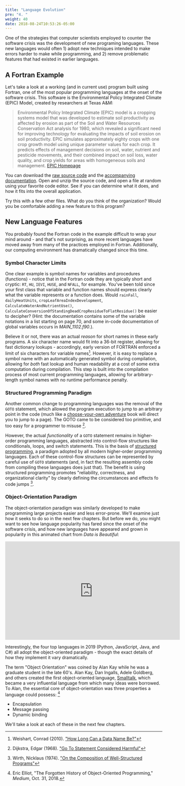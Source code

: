 ```yaml
---
title: "Language Evolution"
pre: "4. "
weight: 40
date: 2018-08-24T10:53:26-05:00
---
```


One of the strategies that computer scientists employed to counter the software crisis was the development of new programing languages.  These new languages would often 1) adopt new techniques intended to make errors harder to make while programming, and 2) remove problematic features that had existed in earlier languages.  

## A Fortran Example
Let's take a look at a working (and in current use) program built using Fortran, one of the most popular programming languages at the onset of the software crisis.  This software is the Environmental Policy Integrated Climate (EPIC) Model, created by researchers at Texas A&M:

<blockquote>
Environmental Policy Integrated Climate (EPIC) model is a cropping systems model that was developed to estimate soil productivity as affected by erosion as part of the Soil and Water Resources Conservation Act analysis for 1980, which revealed a significant need for improving technology for evaluating the impacts of soil erosion on soil productivity.  EPIC simulates approximately eighty crops with one crop growth model using unique parameter values for each crop.  It predicts effects of management decisions on soil, water, nutrient and pesticide movements, and their combined impact on soil loss, water quality, and crop yields for areas with homogeneous soils and management. 
<a href="https://epicapex.tamu.edu/epic/">EPIC Homepage</a>
</blockquote>

You can download the [raw source code](https://my.syncplicity.com/share/qkybbapeauicx0l/epic1102_code%20032819) and the [accompanying documentation](https://agrilifecdn.tamu.edu/epicapex/files/2015/05/EpicModelDocumentation.pdf).  Open and unzip the source code, and open a file at random using your favorite code editor.  See if you can determine what it does, and how it fits into the overall application.  

Try this with a few other files.  What do you think of the organization?  Would you be comfortable adding a new feature to this program?

## New Language Features
You probably found the Fortran code in the example difficult to wrap your mind around - and that's not surprising, as more recent languages have moved away from many of the practices employed in Fortran.  Additionally, our computing environment has dramatically changed since this time.  

### Symbol Character Limits
One clear example is symbol names for variables and procedures (functions) - notice that in the Fortran code they are typically short and cryptic: `RT`, `HU`, `IEVI`, `HUSE`, and `NFALL`, for example.  You've been told since your first class that variable and function names should express clearly what the variable represents or a function does.  Would `rainFall`, `dailyHeatUnits`, `cropLeafAreaIndexDevelopment`, `CalculateWaterAndNutrientUse()`, `CalculateConversionOfStandingDeadCropResidueToFlatResidue()` be easier to decipher? (Hint: the documentation contains some of the variable notations in a list starting on page 70, and some in-code documentation of global variables occurs in *MAIN_1102.f90*.).

Believe it or not, there was an actual _reason_ for short names in these early programs.  A six character name would fit into a 36-bit register, allowing for fast dictionary lookups - accordingly, early version of FORTRAN enforced a limit of six characters for variable names[^namelength]. However, it is easy to replace a symbol name with an automatically generated symbol during compilation, allowing for _both_ fast lookup and human readability at a cost of some extra computation during compilation.  This step is built into the compilation process of most current programming languages, allowing for arbitrary-length symbol names with no runtime performance penalty.

[^namelength]: Weishart, Conrad (2010). ["How Long Can a Data Name Be?"](https://www.idinews.com/history/nameLength.html)

### Structured Programming Paradigm
Another common change to programming languages was the removal of the `GOTO` statement, which allowed the program execution to jump to an arbitrary point in the code (much like a [choose-your-own adventure](https://en.wikipedia.org/wiki/Choose_Your_Own_Adventure) book will direct you to jump to a page). The GOTO came to be considered too primitive, and too easy for a programmer to misuse [^goto]. 

[^goto]: Dijkstra, Edgar (1968). ["Go To Statement Considered Harmful"](https://homepages.cwi.nl/~storm/teaching/reader/Dijkstra68.pdf)

However, the actual _functionality_ of a `GOTO` statement remains in higher-order programming languages, abstracted into control-flow structures like conditionals, loops, and switch statements.  This is the basis of [structured programming](https://en.wikipedia.org/wiki/Structured_programming), a paradigm adopted by all modern higher-order programming languages. Each of these control-flow structures can be represented by careful use of `GOTO` statements (and, in fact the resulting assembly code from compiling these languages does just that). The benefit is using structured programming promotes "reliability, correctness, and organizational clarity" by clearly defining the circumstances and effects fo code jumps [^wirth1974].

[^wirth1974]: Wirth, Nicklaus (1974). ["On the Composition of Well-Structured Programs"](https://oberoncore.ru/_media/library/wirth_on_the_composition_of_well-structured_programs.pdf)

### Object-Orientation Paradigm
The object-orientation paradigm was similarly developed to make programming large projects easier and less error-prone.  We'll examine just how it seeks to do so in the next few chapters.  But before we do, you might want to see how language popularity has fared since the onset of the software crisis, and how new languages have appeared and grown in popularity in this animated chart from _Data is Beautiful_:

<iframe width="560" height="315" src="https://www.youtube-nocookie.com/embed/Og847HVwRSI" frameborder="0" allow="accelerometer; autoplay; encrypted-media; gyroscope; picture-in-picture" allowfullscreen></iframe>

Interestingly, the four top languages in 2019 (Python, JavaScript, Java, and C#) all adopt the object-oriented paradigm - though the exact details of how they implement it vary dramatically.

The term "Object Orientation" was coined by Alan Kay while he was a graduate student in the late 60's. Alan Kay, Dan Ingalls, Adele Goldberg, and others created the first object-oriented language, [Smalltalk](https://en.wikipedia.org/wiki/Smalltalk), which became a very influential language from which many ideas were borrowed.  To Alan, the essential core of object-orientation was three properties a language could possess: [^Elliot2018]

* Encapsulation
* Message passing
* Dynamic binding

[^Elliot2018]: Eric Elliot, "The Forgotten History of Object-Oriented Programming," _Medium_, Oct. 31, 2018.

We'll take a look at each of these in the next few chapters.